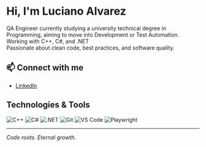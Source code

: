 # Hi, I'm Luciano Alvarez

QA Engineer currently studying a university technical degree in Programming, aiming to move into Development or Test Automation.  
Working with C++, C#, and .NET  
Passionate about clean code, best practices, and software quality.

## 📫 Connect with me

- [LinkedIn](https://www.linkedin.com/in/lucianoa-dev/)

## Technologies & Tools

![C++](https://img.shields.io/badge/C%2B%2B-00599C?style=flat&logo=c%2B%2B&logoColor=white)
![C#](https://img.shields.io/badge/C%23-239120?style=flat&logo=c-sharp&logoColor=white)
![.NET](https://img.shields.io/badge/.NET-512BD4?style=flat&logo=dotnet&logoColor=white)
![Git](https://img.shields.io/badge/Git-F05032?style=flat&logo=git&logoColor=white)
![VS Code](https://img.shields.io/badge/VS%20Code-007ACC?style=flat&logo=visual-studio-code&logoColor=white)
![Playwright](https://img.shields.io/badge/-Playwright-000000?style=flat&logo=playwright&logoColor=white)

---

*Code roots. Eternal growth.*
